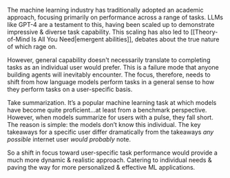 The machine learning industry has traditionally adopted an academic approach, focusing primarily on performance across a range of tasks. LLMs like GPT-4 are a testament to this, having been scaled up to demonstrate impressive & diverse task capability. This scaling has also led to [[Theory-of-Mind Is All You Need|emergent abilities]], debates about the true nature of which rage on.

However, general capability doesn't necessarily translate to completing tasks as an individual user would prefer. This is a failure mode that anyone building agents will inevitably encounter. The focus, therefore, needs to shift from how language models perform tasks in a general sense to how they perform tasks on a user-specific basis.

Take summarization. It’s a popular machine learning task at which models have become quite proficient...at least from a benchmark perspective. However, when models summarize for users with a pulse, they fall short. The reason is simple: the models don’t know this individual. The key takeaways for a specific user differ dramatically from the takeaways _any possible_ internet user _would probably_ note.

So a shift in focus toward user-specific task performance would provide a much more dynamic & realistic approach. Catering to individual needs & paving the way for more personalized & effective ML applications.
